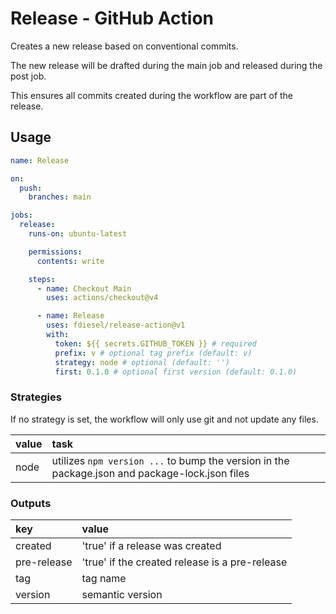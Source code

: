 # Release - GitHub Action

Creates a new release based on conventional commits.

The new release will be drafted during the main job and released during the post job.

This ensures all commits created during the workflow are part of the release.

## Usage

```yml
name: Release

on:
  push:
    branches: main

jobs:
  release:
    runs-on: ubuntu-latest

    permissions:
      contents: write

    steps:
      - name: Checkout Main
        uses: actions/checkout@v4

      - name: Release
        uses: fdiesel/release-action@v1
        with:
          token: ${{ secrets.GITHUB_TOKEN }} # required
          prefix: v # optional tag prefix (default: v)
          strategy: node # optional (default: '')
          first: 0.1.0 # optional first version (default: 0.1.0)
```

### Strategies

If no strategy is set, the workflow will only use git and not update any files.

| value | task                                                                                           |
| :---- | :--------------------------------------------------------------------------------------------- |
| node  | utilizes `npm version ...` to bump the version in the package.json and package-lock.json files |

### Outputs

| key         | value                                          |
| :---------- | :--------------------------------------------- |
| created     | 'true' if a release was created                |
| pre-release | 'true' if the created release is a pre-release |
| tag         | tag name                                       |
| version     | semantic version                               |
